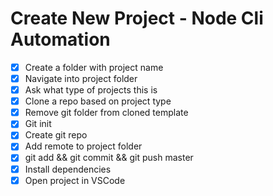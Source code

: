 # Create New Project - Node Cli Automation

- [x] Create a folder with project name
- [x] Navigate into project folder
- [x] Ask what type of projects this is
- [x] Clone a repo based on project type
- [x] Remove git folder from cloned template
- [x] Git init
- [x] Create git repo
- [x] Add remote to project folder
- [x] git add && git commit && git push master
- [x] Install dependencies
- [x] Open project in VSCode
